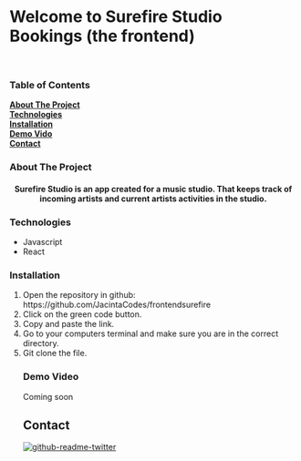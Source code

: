 <h1>Welcome to Surefire Studio Bookings (the frontend) </h1>
<br>


<!-- TABLE OF CONTENTS -->

 ### Table of Contents

 **[About The Project](#about-the-project)**<br> 
 **[Technologies](#technologies)**<br>
 **[Installation](#installation)**<br>
 **[Demo Vido](#demo)**<br>
 **[Contact](#contact)**<br>
     
 ### About The Project 
 <h4 align="center"> Surefire Studio is an app created for a music studio. That keeps track of incoming artists and current artists activities in the studio. </h4>
 
### Technologies
<ul>
 <li>Javascript</li>
 <li> React</li>
</ul>


### Installation
<ol>
<li>Open the repository in github: https://github.com/JacintaCodes/frontendsurefire </li>
 <li>Click on the green code button. </li>
 <li>Copy and paste the link. </li>
 <li>Go to your computers terminal and make sure you are in the correct directory. </li>
 <li>Git clone the file.</li>
</ul>
 
 ### Demo Video
  Coming soon
 
 ## Contact 
 
[![github-readme-twitter](https://github-readme-twitter.gazf.vercel.app/api?id=jacintacodes)](https://github.com/gazf/github-readme-twitter)

 

 
